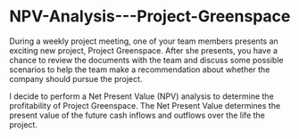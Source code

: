 # NPV-Analysis---Project-Greenspace

During a weekly project meeting, one of your team members presents an exciting new project, Project Greenspace. After she presents, you have a chance to review the documents with the team and discuss some possible scenarios to help the team make a recommendation about whether the company should pursue the project.

I decide to perform a Net Present Value (NPV) analysis to determine the profitability of Project Greenspace. The Net Present Value determines the present value of the future cash inflows and outflows over the life the project.
